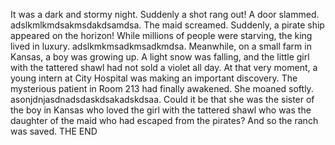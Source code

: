 It was a dark and stormy night.
Suddenly a shot rang out!
A door slammed.
adslkmlkmdsakmsdakdsamdsa.
The maid screamed.
Suddenly, a pirate ship appeared on the horizon!
While millions of people were starving, the king lived in luxury.
adslkmkmsadkmsadkmdsa.
Meanwhile, on a small farm in Kansas, a boy was growing up.
A light snow was falling, and the little girl with the tattered shawl had not sold a violet all day.
At that very moment, a young intern at City Hospital was making an important discovery.
The mysterious patient in Room 213 had finally awakened.
She moaned softly. 
asonjdnjasdnadsdaskdsakadskdsaa.
Could it be that she was the sister of the boy in Kansas who loved the girl with the tattered shawl who was the daughter of the maid who had escaped from the pirates?
And so the ranch was saved.
THE END
